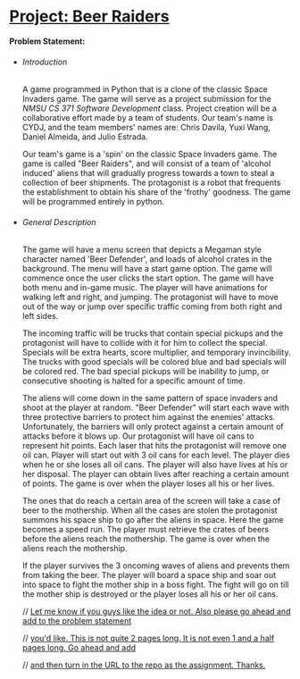 # 					<u>Project: Beer Raiders</u>

**Problem Statement:**

- ###### Introduction

  A game programmed in Python that is a clone of the classic Space Invaders game. The game will serve as a project submission for the *NMSU CS 371 Software Development* class. Project creation will be a collaborative effort made by a team of students. Our team's name is CYDJ, and the team members' names are: Chris Davila, Yuxi Wang, Daniel Almeida, and Julio Estrada. 

  Our team's game is a 'spin' on the classic Space Invaders game. The game is called "Beer Raiders", and will consist of a team of 'alcohol induced' aliens that will gradually progress towards a town to steal a collection of beer shipments. The protagonist is a robot that frequents the establishment to obtain his share of the 'frothy' goodness. The game will be programmed entirely in python.

- ###### General Description

  The game will have a menu screen that depicts a Megaman style character named 'Beer Defender', and loads of alcohol crates in the background. The menu will have a start game option. The game will commence once the user clicks the start option. The game will have both menu and in-game music. The player will have animations for walking left and right, and jumping. The protagonist will have to move out of the way or jump over specific traffic coming from both right and left sides. 

  The incoming traffic will be trucks that contain special pickups and the protagonist will have to collide with it for him to collect the special. Specials will be extra hearts, score multiplier, and temporary invincibility. The trucks with good specials will be colored blue and bad specials will be colored red. The bad special pickups will be inability to jump, or consecutive shooting is halted for a specific amount of time.  

  The aliens will come down in the same pattern of space invaders and shoot at the player at random. "Beer Defender" will start each wave with three protective barriers to protect him against the enemies' attacks. Unfortunately, the barriers will only protect against a certain amount of attacks before it blows up. Our protagonist will have oil cans to represent hit points. Each laser that hits the protagonist will remove one oil can. Player will start out with 3 oil cans for each level. The player dies when he or she loses all oil cans. The player will also have lives at his or her disposal. The player can obtain lives after reaching a certain amount of points. The game is over when the player loses all his or her lives.

  The ones that do reach a certain area of the screen will take a case of beer to the mothership. When all the cases are stolen the protagonist summons his space ship to go after the aliens in space. Here the game becomes a speed run. The player must retrieve the crates of beers before the aliens reach the mothership. The game is over when the aliens reach the mothership.

  If the player survives the 3 oncoming waves of aliens and prevents them from taking the beer. The player will board a space ship and soar out into space to fight the mother ship in a boss fight. The fight will go on till the mother ship is destroyed or the player loses all his or her oil cans.    

  // <u>Let me know if you guys like the idea or not. Also please go ahead and add to the problem statement</u> 

  // <u>you'd like. This is not quite 2 pages long. It is not even 1 and a half pages long. Go ahead and add</u> 
  
  // <u>and then turn in the URL to the repo as the assignment. Thanks.</u>
  
  

